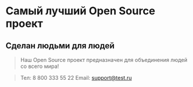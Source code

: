 # Самый лучший Open Source проект

## Сделан людьми для людей

> Наш Open Source проект предназначен для объединения людей со всего мира!


> Тел: 8 800 333 55 22 Email: [support@test.ru](mailto:support@test.ru)
